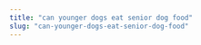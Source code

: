 ```yaml
---
title: "can younger dogs eat senior dog food"
slug: "can-younger-dogs-eat-senior-dog-food"
---
```


